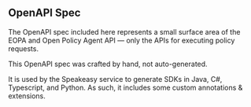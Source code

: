 ## OpenAPI Spec

The OpenAPI spec included here represents a small surface area of 
the EOPA and Open Policy Agent API –– only the APIs for executing policy requests.

This OpenAPI spec was crafted by hand, not auto-generated.

It is used by the Speakeasy service to generate SDKs in Java, C#, Typescript, and Python.
As such, it includes some custom annotations & extensions.